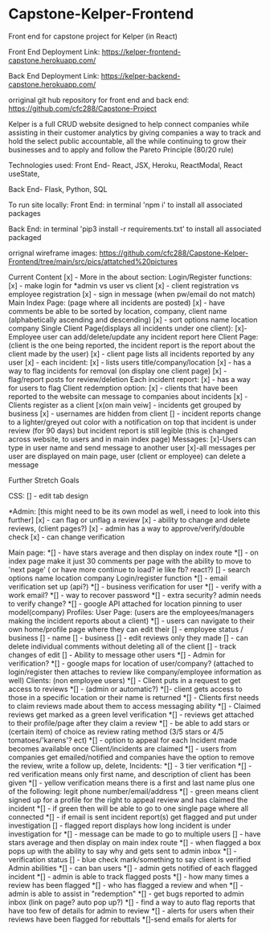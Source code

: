 # Capstone-Kelper-Frontend
Front end for capstone project for Kelper (in React)


Front End Deployment Link:
https://kelper-frontend-capstone.herokuapp.com/

Back End Deployment Link:
https://kelper-backend-capstone.herokuapp.com/

orriginal git hub repository for front end and back end:
https://github.com/cfc288/Capstone-Project


Kelper is a full CRUD website designed to help connect companies while assisting in their customer analytics by giving companies a way to track and hold the select public accountable, all the while continuing to grow their businesses and to apply and follow the Pareto Principle (80/20 rule)


Technologies used:
Front End-
React, JSX, Heroku, ReactModal, React useState,

Back End-
Flask, Python, SQL






To run site locally:
Front End:
in terminal 'npm i' to install all associated packages

Back End:
in terminal 'pip3 install -r requirements.txt' to install all associated packaged 



orrignal wireframe images:
https://github.com/cfc288/Capstone-Kelper-Frontend/tree/main/src/pics/attatched%20pictures







Current Content
[x] - More in the about section:
Login/Register functions:
[x] - make login for *admin vs user vs client
[x] - client registration vs employee registration
[x] - sign in message (when pw/email do not match)
Main Index Page:
(page where all incidents are posted)
[x] - have comments be able to be sorted by location, company, client name (alphabetically ascending and descending)
[x] - sort options
name
location
company
Single Client Page(displays all incidents under one client):
[x]-Employee user can add/delete/update any incident report here
Client Page:
(client is the one being reported, the incident report is the report about the client made by the user)
[x] - client page lists all incidents reported by any user
[x] - each incident:
[x] - lists users title/company/location
[x] - has a way to flag incidents for removal (on display one client page)
[x] - flag/report posts for review/deletion
Each incident report:
[x] - has a way for users to flag
Client redemption option:
[x] - clients that have been reported to the website can
message to companies about incidents
[x] - Clients register as a client
[x(on main veiw] - incidents get grouped by business
[x] - usernames are hidden from client
[] - incident reports change to a lighter/greyed out color with a notification on top that incident is under review (for 90 days) but incident report is still legible (this is changed across website, to users and in main index page)
Messages:
[x]-Users can type in user name and send message to another user
[x]-all messages per user are displayed on main page, user (client or employee) can delete a message





Further Stretch Goals

CSS:
[] - edit tab design


*Admin: [this might need to be its own model as well, i need to look into this further]
[x] - can flag or unflag a review
[x] - ability to change and delete reviews, (client pages?)
[x] - admin has a way to approve/verify/double check
[x] - can change verification


Main page:
*[] - have stars average and then display on index route
*[] - on index page make it just 30 comments per page with the ability to move to 'next page' ( or have more continue to load? ie like fb? react?)
[] - search options
name
location
company
Login/register function
*[] - email verification set up (api?)
*[] - business verification for user
*[] - verify with a work email?
*[] - way to recover password
*[] - extra security? admin needs to verify change?
*[] - google API attached for location pinning to user model(company)
Profiles:
User Page:
(users are the employees/managers making the incident reports about a client)
*[] - users can navigate to their own home/profile page where they can edit their
[] - employee status / business
[] - name
[] - business
[] - edit reviews only they made
[] - can delete individual comments without deleting all of the client
[] - track changes of edit
[] - Ability to message other users
*[] - Admin for verification?
*[] - google maps for location of user/company? (attached to login/register then attaches to review like company/employee information as well)
Clients: (non employee users)
*[] - Client puts in a request to get access to reviews
*[] - (admin or automatic?)
*[]- client gets access to those in a specific location or their name is returned
*[] - Clients first needs to claim reviews made about them to access messaging ability
*[] - Claimed reviews get marked as a green level verification
*[] - reviews get attached to their profile/page after they claim a review
*[] - be able to add stars or (certain item) of choice as review rating method (3/5 stars or 4/5 tomatoes/'karens'? ect)
*[] - option to appeal for each Incident made becomes available once Client/incidents are claimed
*[] - users from companies get emailed/notified and companies have the option to remove the review, write a follow up, delete,
Incidents:
*[] - 3 tier verification
*[] - red verification means only first name, and description of client has been given
*[] - yellow verification means there is a first and last name plus one of the following: legit phone number/email/address
*[] - green means client signed up for a profile for the right to appeal review and has claimed the incident
*[] - if green then will be able to go to one single page where all connected
*[] - if email is sent incident report(s) get flagged and put under investigation
[] - flagged report displays how long incident is under investigation for
*[] - message can be made to go to multiple users
[] - have stars average and then display on main index route
*[] - when flagged a box pops up with the ability to say why and gets sent to admin inbox
*[] - verification status
	[] - blue check mark/something to say client is verified
Admin abilities
*[] - can ban users
*[] - admin gets notified of each flagged incident
*[] - admin is able to track flagged posts
*[] - how many times a review has been flagged
*[] - who has flagged a review and when
*[] - admin is able to assist in "redemption"
*[] - get bugs reported to admin inbox (link on page? auto pop up?)
*[] - find a way to auto flag reports that have too few of details for admin to review
*[] - alerts for users when their reviews have been flagged for rebuttals
*[]-send emails for alerts for